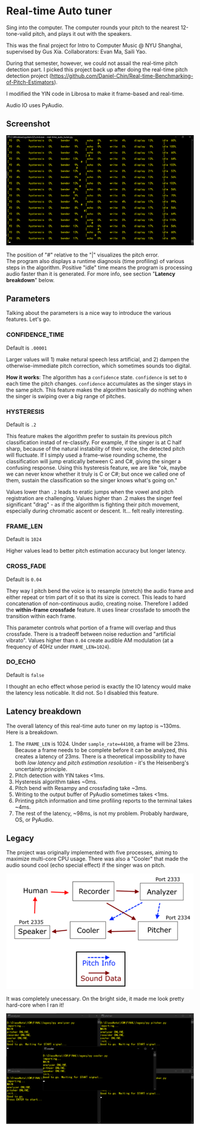 # Real-time Auto tuner
Sing into the computer. The computer rounds your pitch to the nearest 12-tone-valid pitch, and plays it out with the speakers.  

This was the final project for Intro to Computer Music @ NYU Shanghai, supervised by Gus Xia. Collaborators: Evan Ma, Saili Yao.  

During that semester, however, we could not assail the real-time pitch detection part. I picked this project back up after doing the real-time pitch detection project (https://github.com/Daniel-Chin/Real-time-Benchmarking-of-Pitch-Estimators).  

I modified the YIN code in Librosa to make it frame-based and real-time.  

Audio IO uses PyAudio.  

## Screenshot
<img src='./screenshot.png' />

The position of "#" relative to the "|" visualizes the pitch error.  
The program also displays a runtime diagnosis (time profiling) of various steps in the algorithm. Positive "idle" time means the program is processing audio faster than it is generated. For more info, see section "**Latency breakdown**" below.  

## Parameters
Talking about the parameters is a nice way to introduce the various features. Let's go.  

### CONFIDENCE_TIME
Default is `.00001`

Larger values will 1) make netural speech less artificial, and 2) dampen the otherwise-immediate pitch correction, which sometimes sounds too digital.  

**How it works**: The algorithm has a `confidence` state. `confidence` is set to `0` each time the pitch changes. `confidence` accumulates as the singer stays in the same pitch. This feature makes the algorithm basically do nothing when the singer is swiping over a big range of pitches.  

### HYSTERESIS
Default is `.2`

This feature makes the algorithm prefer to sustain its previous pitch classification instad of re-classify. For example, if the singer is at C half sharp, because of the natural instability of their voice, the detected pitch will fluctuate. If I simply used a frame-wise rounding scheme, the classification will jump eratically between C and C#, giving the singer a confusing response. Using this hysteresis feature, we are like "ok, maybe we can never know whether it truly is C or C#; but once we called one of them, sustain the classification so the singer knows what's going on."  

Values lower than `.2` leads to eratic jumps when the vowel and pitch registration are challenging. Values higher than .2 makes the singer feel significant "drag" - as if the algorithm is fighting their pitch movement, especially during chromatic ascent or descent. It... felt really interesting.  

### FRAME_LEN
Default is `1024`

Higher values lead to better pitch estimation accuracy but longer latency.  

### CROSS_FADE
Default is `0.04`

They way I pitch bend the voice is to resample (stretch) the audio frame and either repeat or trim part of it so that its size is correct. This leads to hard concatenation of non-continuous audio, creating noise. Therefore I added the **within-frame crossfade** feature. It uses linear crossfade to smooth the transition within each frame.  

This parameter controls what portion of a frame will overlap and thus crossfade. There is a tradeoff between noise reduction and "artificial vibrato". Values higher than `0.04` create audible AM modulation (at a frequency of 40Hz under `FRAME_LEN=1024`).  

### DO_ECHO
Default is `false`

I thought an echo effect whose period is exactly the IO latency would make the latency less noticable. It did not. So I disabled this feature.  

## Latency breakdown
The overall latency of this real-time auto tuner on my laptop is ~130ms. Here is a breakdown.  

1. The `FRAME_LEN` is 1024. Under `sample_rate=44100`, a frame will be 23ms. Because a frame needs to be complete before it can be analyzed, this creates a latency of 23ms. There is a theoretical impossibility to have both *low latency* and *pitch estimation resolution* - it's the Heisenberg's uncertainty principle.  
2. Pitch detection with YIN takes <1ms.  
3. Hysteresis algorithm takes ~0ms.  
4. Pitch bend with Resampy and crossfading take ~3ms.  
5. Writing to the output buffer of PyAudio sometimes takes <1ms.  
6. Printing pitch information and time profiling reports to the terminal takes ~4ms.  
7. The rest of the latency, ~98ms, is not my problem. Probably hardware, OS, or PyAudio.  

## Legacy
The project was originally implemented with five processes, aiming to maximize multi-core CPU usage. There was also a "Cooler" that made the audio sound cool (echo special effect) if the singer was on pitch.  

<img src='flowChart.png' />

It was completely unecessary. On the bright side, it made me look pretty hard-core when I ran it!  

<img src='5_proc.png' />
